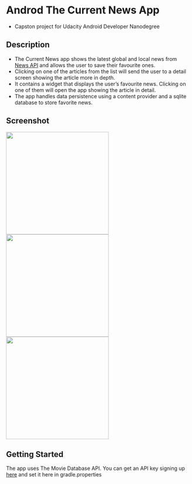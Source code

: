 # Androd The Current News App
- Capston project for Udacity Android Developer Nanodegree
## Description
-	The Current News app shows the latest global and local news from <a href="https://newsapi.org" target="_blank">News API</a> and allows the user to save their favourite ones.
-	Clicking on one of the articles from the list will send the user to a detail screen showing the article more in depth.
-	It  contains a widget that displays the user’s favourite news. Clicking on one of them will open the app showing the article in detail.
-	The app handles data persistence using a content provider and a sqlite database to store favorite news.
## Screenshot
<img src="https://github.com/simoneconigliaro/android_movies/blob/master/Screenshot_1563304431.png" width="280"/> <img src="https://github.com/simoneconigliaro/android_movies/blob/master/Screenshot_1563304444.png" width="280"/> <img src="https://github.com/simoneconigliaro/android_movies/blob/master/Screenshot_1563304480.png" width="280"/>
## Getting Started
The app uses The Movie Database API. You can get an API key signing up <a href="https://www.themoviedb.org/account/signup?language=en-EN" target="_blank">here</a> and set it here in gradle.properties
